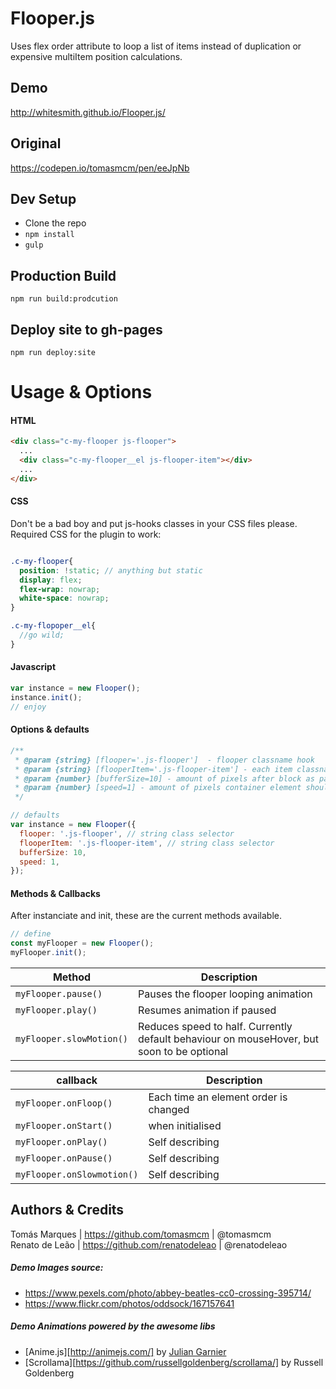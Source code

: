 # Flooper.js
Uses flex order attribute to loop a list of items instead of duplication or expensive multiItem position calculations.

## Demo <br>
http://whitesmith.github.io/Flooper.js/

## Original <br>
https://codepen.io/tomasmcm/pen/eeJpNb<br>

## Dev Setup <br>
* Clone the repo
* `npm install`
* `gulp`

## Production Build <br> 
`npm run build:prodcution`


## Deploy site to gh-pages <br>
`npm run deploy:site`


# Usage & Options

#### HTML

```HTML
<div class="c-my-flooper js-flooper">
  ...
  <div class="c-my-flooper__el js-flooper-item"></div>
  ...
</div>
```

#### CSS
Don't be a bad boy and put js-hooks classes in your CSS files please.
Required CSS for the plugin to work:

```SCSS

.c-my-flooper{
  position: !static; // anything but static
  display: flex; 
  flex-wrap: nowrap;
  white-space: nowrap;
}

.c-my-flopoper__el{
  //go wild;
}
```
#### Javascript
```javascript
var instance = new Flooper();
instance.init();
// enjoy
```

#### Options & defaults
```javascript
/**
 * @param {string} [flooper='.js-flooper']  - flooper classname hook
 * @param {string} [flooperItem='.js-flooper-item'] - each item classname hook
 * @param {number} [bufferSize=10] - amount of pixels after block as past left side
 * @param {number} [speed=1] - amount of pixels container element should move per call.
 */

// defaults
var instance = new Flooper({
  flooper: '.js-flooper', // string class selector
  flooperItem: '.js-flooper-item', // string class selector
  bufferSize: 10,
  speed: 1,
});
``` 

#### Methods & Callbacks
After instanciate and init, these are the current methods available.

```javascript
// define
const myFlooper = new Flooper();
myFlooper.init();

```

| Method                   | Description                           
| -------------------------| ------------------                    
| `myFlooper.pause()`      | Pauses the flooper looping animation             
| `myFlooper.play()`       | Resumes animation if paused                    
| `myFlooper.slowMotion()` | Reduces speed to half. Currently default behaviour on mouseHover, but soon to be optional   

| callback                 | Description                           
| -------------------------| ------------------                    
| `myFlooper.onFloop()`    | Each time an element order is changed   
| `myFlooper.onStart()`     | when initialised           
| `myFlooper.onPlay()`     | Self describing 
| `myFlooper.onPause()` | Self describing 
| `myFlooper.onSlowmotion()` | Self describing 


## Authors & Credits <br>
Tomás Marques | https://github.com/tomasmcm | @tomasmcm<br>
Renato de Leão | https://github.com/renatodeleao | @renatodeleao<br>

##### Demo Images source:
- https://www.pexels.com/photo/abbey-beatles-cc0-crossing-395714/
- https://www.flickr.com/photos/oddsock/167157641

##### Demo Animations powered by the awesome libs
- [Anime.js][http://animejs.com/] by [Julian Garnier](julianarnier.com)
- [Scrollama][https://github.com/russellgoldenberg/scrollama/] by Russell Goldenberg
